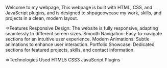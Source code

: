 Welcome to my webpage, 
This webpage is built with HTML, CSS, and JavaScript plugins, and is designed to shpageowcase my work, skills, and projects in a clean, modern layout.

=>Features
  Responsive Design: The website is fully responsive, adapting seamlessly to different screen sizes.
  Smooth Navigation: Easy-to-navigate sections for an intuitive user experience.
  Modern Animations: Subtle animations to enhance user interaction.
  Portfolio Showcase: Dedicated sections for featured projects, skills, and contact information.

=>Technologies Used
  HTML5
  CSS3
  JavaScript Plugins
